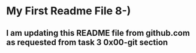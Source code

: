 # My First Readme File 8-)
## I am updating this README file from github.com as requested from task 3 0x00-git section
